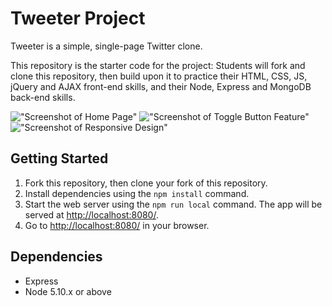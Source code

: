 # Tweeter Project

Tweeter is a simple, single-page Twitter clone.

This repository is the starter code for the project: Students will fork and clone this repository, then build upon it to practice their HTML, CSS, JS, jQuery and AJAX front-end skills, and their Node, Express and MongoDB back-end skills.

!["Screenshot of Home Page"](#https://github.com/asmxali/tweeter/blob/master/docs/home-page.png)
!["Screenshot of Toggle Button Feature"](#https://github.com/asmxali/tweeter/blob/master/docs/toggle-for-new-tweet.png)
!["Screenshot of Responsive Design"](#https://github.com/asmxali/tweeter/blob/master/docs/responsive-desktop-display.png)
## Getting Started

1. Fork this repository, then clone your fork of this repository.
2. Install dependencies using the `npm install` command.
3. Start the web server using the `npm run local` command. The app will be served at <http://localhost:8080/>.
4. Go to <http://localhost:8080/> in your browser.

## Dependencies

- Express
- Node 5.10.x or above
